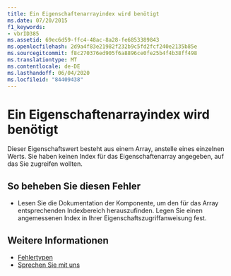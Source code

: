 ```yaml
---
title: Ein Eigenschaftenarrayindex wird benötigt
ms.date: 07/20/2015
f1_keywords:
- vbrID385
ms.assetid: 69ec6d59-ffc4-48ac-8a28-fe6853389843
ms.openlocfilehash: 2d9a4f83e21982f232b9c5fd2fcf240e2135b85e
ms.sourcegitcommit: f8c270376ed905f6a8896ce0fe25b4f4b38ff498
ms.translationtype: MT
ms.contentlocale: de-DE
ms.lasthandoff: 06/04/2020
ms.locfileid: "84409438"
---
```

# <a name="need-property-array-index"></a>Ein Eigenschaftenarrayindex wird benötigt
Dieser Eigenschaftswert besteht aus einem Array, anstelle eines einzelnen Werts. Sie haben keinen Index für das Eigenschaftenarray angegeben, auf das Sie zugreifen wollten.  
  
## <a name="to-correct-this-error"></a>So beheben Sie diesen Fehler  
  
- Lesen Sie die Dokumentation der Komponente, um den für das Array entsprechenden Indexbereich herauszufinden. Legen Sie einen angemessenen Index in Ihrer Eigenschaftszugriffanweisung fest.  
  
## <a name="see-also"></a>Weitere Informationen

- [Fehlertypen](../../programming-guide/language-features/error-types.md)
- [Sprechen Sie mit uns](/visualstudio/ide/feedback-options)
